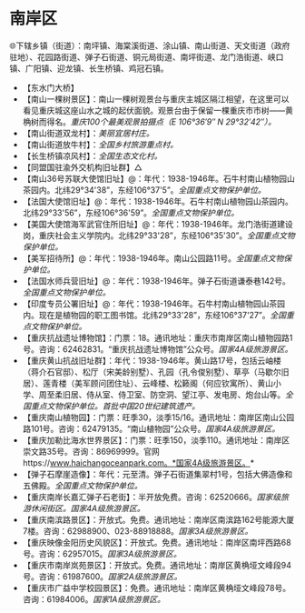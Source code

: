 # 南岸区  
🌐下辖乡镇（街道）：南坪镇、海棠溪街道、涂山镇、南山街道、天文街道（政府驻地）、花园路街道、弹子石街道、铜元局街道、南坪街道、龙门浩街道、峡口镇、广阳镇、迎龙镇、长生桥镇、鸡冠石镇。  
  
* 【东水门大桥】
* 【南山一棵树景区】：南山一棵树观景台与重庆主城区隔江相望，在这里可以看见重庆城这座山水之城的起伏面貌。观景台由于保留一棵重庆市市树——黄桷树而得名。*重庆100个最美观景拍摄点（E 106°36′9″ N 29°32′42″）。*
* 【南山街道双龙村】：*美丽宜居村庄。*
* 【南山街道放牛村】：*全国乡村旅游重点村。*
* 【长生桥镇凉风村】：*全国生态文化村。*
* 【同盟国驻渝外交机构旧址群】△
* 【南山36号苏联大使馆旧址】@：年代：1938-1946年。石牛村南山植物园山茶园内。北纬29°34'38”，东经106°37'5”。*全国重点文物保护单位。*
* 【法国大使馆旧址】@：年代：1938-1946年。石牛村南山植物园山茶园内。北纬29°33'56”，东经106°36'59”。*全国重点文物保护单位。*
* 【美国大使馆海军武官住所旧址】@：年代：1938-1946年。龙门浩街道建设岗，重庆社会主义学院内。北纬29°33'28”，东经106°35'30”。*全国重点文物保护单位。*
* 【美军招待所】@：年代：1938-1946年。南山公园路11号。*全国重点文物保护单位。*
* 【法国水师兵营旧址】@：年代：1938-1946年。弹子石街道谦泰巷142号。*全国重点文物保护单位。*
* 【印度专员公署旧址】@：年代：1938-1946年。石牛村南山植物园山茶园内。现在是植物园的职工图书馆。北纬29°33'28”，东经106°37'27”。*全国重点文物保护单位。*
* 【重庆抗战遗址博物馆】：门票：18。通讯地址：重庆市南岸区南山植物园路1号。咨询：62462831。“重庆抗战遗址博物馆”公众号。*国家4A级旅游景区。*  
* 【重庆黄山抗战旧址群】：年代：1938-1946年。黄山路17号，包括云岫楼（蒋介石官邸）、松厅（宋美龄别墅）、孔园（孔令俊别墅）、草亭（马歇尔旧居）、莲青楼（美军顾问团住址）、云峰楼、松籁阁（何应钦寓所）、黄山小学、周至柔旧居、侍从室、侍卫室、防空洞、望江亭、发电房、炮台山等。*全国重点文物保护单位。首批中国20世纪建筑遗产。*  
* 【重庆南山植物园】：门票：旺季30，淡季15/16。通讯地址：南岸区南山公园路101号。咨询：62479135。“南山植物园”公众号。*国家4A级旅游景区。*  
* 【重庆加勒比海水世界景区】：门票：旺季150，淡季110。通讯地址：南岸区崇文路35号。咨询：86969999。官网https://www.haichangoceanpark.com。*国家4A级旅游景区。*  
* 【弹子石摩崖造像】：年代：元至清。弹子石街道集翠村1号，包括大佛造像和五佛殿。*全国重点文物保护单位。*
* 【重庆南岸长嘉汇弹子石老街】：半开放免费。咨询：62520666。*国家级旅游休闲街区。国家4A级旅游景区。*  
* 【重庆南滨路景区】：开放式。免费。通讯地址：南岸区南滨路162号能源大厦7楼。咨询：62988900、023-88918888。*国家3A级旅游景区。*  
* 【重庆映像金阳历史风貌区】：开放式。免费。通讯地址：南岸区南坪西路68号。咨询：62957015。*国家3A级旅游景区。*  
* 【重庆市南岸岚苑景区】：开放式。免费。通讯地址：南岸区黄桷垭文峰段94号。咨询：61987600。*国家2A级旅游景区。*  
* 【重庆市广益中学校园景区】：免费。通讯地址：南岸区黄桷垭文峰段78号。咨询：61984006。*国家1A级旅游景区。*
